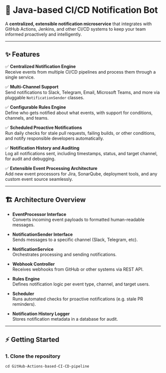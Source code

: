 # 🚀 Java-based CI/CD Notification Bot

A **centralized, extensible notification microservice** that integrates with GitHub Actions, Jenkins, and other CI/CD systems to keep your team informed proactively and intelligently.

---

## ✨ **Features**

✅ **Centralized Notification Engine**  
Receive events from multiple CI/CD pipelines and process them through a single service.

✅ **Multi-Channel Support**  
Send notifications to Slack, Telegram, Email, Microsoft Teams, and more via pluggable `NotificationSender` classes.

✅ **Configurable Rules Engine**  
Define who gets notified about what events, with support for conditions, channels, and teams.

✅ **Scheduled Proactive Notifications**  
Run daily checks for stale pull requests, failing builds, or other conditions, and notify responsible developers automatically.

✅ **Notification History and Auditing**  
Log all notifications sent, including timestamps, status, and target channel, for audit and debugging.

✅ **Extensible Event Processing Architecture**  
Add new event processors for Jira, SonarQube, deployment tools, and any custom event source seamlessly.

---

## 🏗️ **Architecture Overview**

- **EventProcessor Interface**  
  Converts incoming event payloads to formatted human-readable messages.

- **NotificationSender Interface**  
  Sends messages to a specific channel (Slack, Telegram, etc).

- **NotificationService**  
  Orchestrates processing and sending notifications.

- **Webhook Controller**  
  Receives webhooks from GitHub or other systems via REST API.

- **Rules Engine**  
  Defines notification logic per event type, channel, and target users.

- **Scheduler**  
  Runs automated checks for proactive notifications (e.g. stale PR reminders).

- **Notification History Logger**  
  Stores notification metadata in a database for audit.

---

## ⚡ **Getting Started**

### 1. **Clone the repository**
```bashgit clone https://github.com/Agaba-derrick/GitHub-Actions-based-CI-CD-pipeline.git
cd GitHub-Actions-based-CI-CD-pipeline
